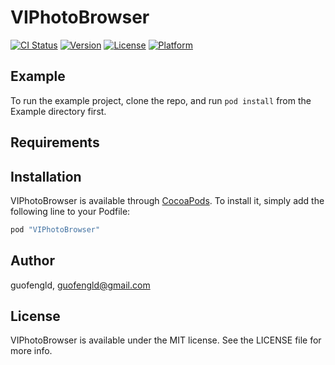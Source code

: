 # VIPhotoBrowser

[![CI Status](http://img.shields.io/travis/viroyalnj/VIPhotoBrowser.svg?style=flat)](https://travis-ci.org/viroyalnj/VIPhotoBrowser)
[![Version](https://img.shields.io/cocoapods/v/VIPhotoBrowser.svg?style=flat)](http://cocoapods.org/pods/VIPhotoBrowser)
[![License](https://img.shields.io/cocoapods/l/VIPhotoBrowser.svg?style=flat)](http://cocoapods.org/pods/VIPhotoBrowser)
[![Platform](https://img.shields.io/cocoapods/p/VIPhotoBrowser.svg?style=flat)](http://cocoapods.org/pods/VIPhotoBrowser)

## Example

To run the example project, clone the repo, and run `pod install` from the Example directory first.

## Requirements

## Installation

VIPhotoBrowser is available through [CocoaPods](http://cocoapods.org). To install
it, simply add the following line to your Podfile:

```ruby
pod "VIPhotoBrowser"
```

## Author

guofengld, guofengld@gmail.com

## License

VIPhotoBrowser is available under the MIT license. See the LICENSE file for more info.



